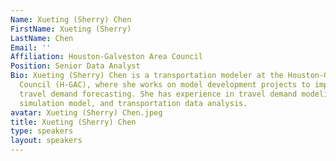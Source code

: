 ```yaml
---
Name: Xueting (Sherry) Chen
FirstName: Xueting (Sherry)
LastName: Chen
Email: ''
Affiliation: Houston-Galveston Area Council
Position: Senior Data Analyst
Bio: Xueting (Sherry) Chen is a transportation modeler at the Houston-Galveston Area
  Council (H-GAC), where she works on model development projects to improve regional
  travel demand forecasting. She has experience in travel demand modeling, mesoscopic
  simulation model, and transportation data analysis.
avatar: Xueting (Sherry) Chen.jpeg
title: Xueting (Sherry) Chen
type: speakers
layout: speakers
---
```

